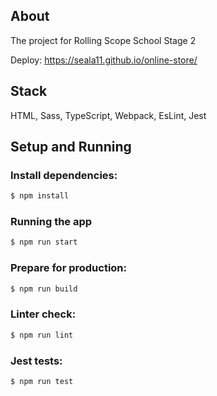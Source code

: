 ## About

The project for Rolling Scope School Stage 2 

Deploy: https://seala11.github.io/online-store/

## Stack

HTML, Sass, TypeScript, Webpack, EsLint, Jest

## Setup and Running

### Install dependencies:

```bash
$ npm install
```

### Running the app

```bash
$ npm run start
```

### Prepare for production:

```bash
$ npm run build
```

### Linter check:

```bash
$ npm run lint
```

### Jest tests:

```bash
$ npm run test
```
